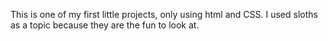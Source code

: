 This is one of my first little projects, only using html and CSS. I used sloths as a topic because they are the fun to look at.
